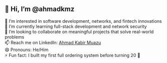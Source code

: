## 👋 Hi, I’m @ahmadkmz  
👀 I’m interested in software development, networks, and fintech innovations  
🌱 I’m currently learning full-stack development and network security  
💞️ I’m looking to collaborate on meaningful projects that solve real-world problems  
📫 Reach me on LinkedIn: [Ahmad Kabir Muazu](https://www.linkedin.com/in/ahmad-muazu-8a2048304)  
😄 Pronouns: He/Him  
⚡ Fun fact: I built my first full ordering system before turning 20 🚀

